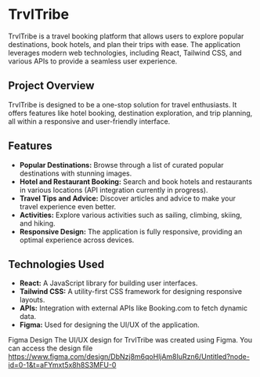# TrvlTribe

TrvlTribe is a travel booking platform that allows users to explore popular destinations, book hotels, and plan their trips with ease. The application leverages modern web technologies, including React, Tailwind CSS, and various APIs to provide a seamless user experience.
## Project Overview

TrvlTribe is designed to be a one-stop solution for travel enthusiasts. It offers features like hotel booking, destination exploration, and trip planning, all within a responsive and user-friendly interface.

## Features

- **Popular Destinations:** Browse through a list of curated popular destinations with stunning images.
- **Hotel and Restaurant Booking:** Search and book hotels and restaurants in various locations (API integration currently in progress).
- **Travel Tips and Advice:** Discover articles and advice to make your travel experience even better.
- **Activities:** Explore various activities such as sailing, climbing, skiing, and hiking.
- **Responsive Design:** The application is fully responsive, providing an optimal experience across devices.

## Technologies Used

- **React:** A JavaScript library for building user interfaces.
- **Tailwind CSS:** A utility-first CSS framework for designing responsive layouts.
- **APIs:** Integration with external APIs like Booking.com to fetch dynamic data.
- **Figma:** Used for designing the UI/UX of the application.

Figma Design
The UI/UX design for TrvlTribe was created using Figma. You can access the design file
https://www.figma.com/design/DbNzj8m6qoHljAm8IuRzn6/Untitled?node-id=0-1&t=aFYmxt5x8h8S3MFU-0
